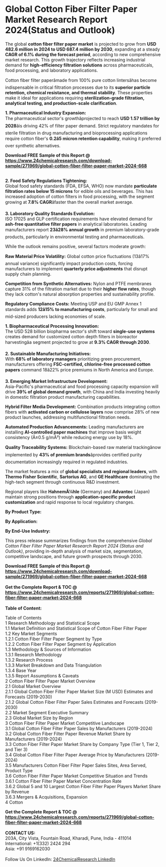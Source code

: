 <h1>Global Cotton Fiber Filter Paper Market Research Report 2024(Status and Outlook)</h1><p>The global <strong>cotton fiber filter paper market</strong> is projected to grow from <strong>USD 482.6 million in 2024 to USD 687.4 million by 2030</strong>, expanding at a steady <strong>CAGR of 6.1% during the forecast period</strong>, according to new comprehensive market research. This growth trajectory reflects increasing industrial demand for <strong>high-efficiency filtration solutions</strong> across pharmaceuticals, food processing, and laboratory applications.</p><p>Cotton fiber filter paperâmade from 100% pure cotton lintersâhas become indispensable in critical filtration processes due to its <strong>superior particle retention, chemical resistance, and thermal stability</strong>. These properties make it ideal for applications requiring <strong>sterilization-grade filtration, analytical testing, and production-scale clarification</strong>.</p><p><strong>1. Pharmaceutical Industry Expansion:</strong><br>
The pharmaceutical sector's growthâprojected to reach <strong>USD 1.57 trillion by 2028</strong>âis driving 42% of filter paper demand. Strict regulatory mandates for sterile filtration in drug manufacturing and bioprocessing applications require cotton fiber's <strong>0.2â5 micron retention capability</strong>, making it preferred over synthetic alternatives.</p><div><b>Download FREE Sample of this Report @ 
            <a href="https://www.24chemicalresearch.com/download-sample/271969/global-cotton-fiber-filter-paper-market-2024-668">
            https://www.24chemicalresearch.com/download-sample/271969/global-cotton-fiber-filter-paper-market-2024-668</a></b></div><br><p><strong>2. Food Safety Regulations Tightening:</strong><br>
Global food safety standards (FDA, EFSA, WHO) now mandate <strong>particulate filtration rates below 15 microns</strong> for edible oils and beverages. This has increased adoption of cotton filters in food processing, with the segment growing at <strong>7.8% CAGR</strong>âfaster than the overall market average.</p><p><strong>3. Laboratory Quality Standards Evolution:</strong><br>
ISO 17025 and GLP certification requirements have elevated demand for <strong>ash-free quantitative filter papers</strong> in analytical laboratories. Leading manufacturers report <strong>23â28% annual growth</strong> in premium laboratory-grade products, particularly in environmental testing and pharmaceuticals.</p><p>While the outlook remains positive, several factors moderate growth:</p><p><strong>Raw Material Price Volatility:</strong> Global cotton price fluctuations (13â17% annual variance) significantly impact production costs, forcing manufacturers to implement <strong>quarterly price adjustments</strong> that disrupt supply chain planning.</p><p><strong>Competition from Synthetic Alternatives:</strong> Nylon and PTFE membranes capture 31% of the filtration market due to their <strong>higher flow rates</strong>, though they lack cotton's natural absorption properties and sustainability profile.</p><p><strong>Regulatory Compliance Costs:</strong> Meeting USP  and EU GMP Annex 1 standards adds <strong>12â15% to manufacturing costs</strong>, particularly for small and mid-sized producers lacking economies of scale.</p><p><strong>1. Biopharmaceutical Processing Innovation:</strong><br>
The USD 528 billion biopharma sector's shift toward <strong>single-use systems</strong> creates demand for customized cotton depth filters in bioreactor harvestingâa segment projected to grow at <strong>9.3% CAGR through 2030</strong>.</p><p><strong>2. Sustainable Manufacturing Initiatives:</strong><br>
With <strong>68% of laboratory managers</strong> prioritizing green procurement, manufacturers offering <strong>FSC-certified, chlorine-free processed cotton papers</strong> command 18â22% price premiums in North America and Europe.</p><p><strong>3. Emerging Market Infrastructure Development:</strong><br>
Asia-Pacific's pharmaceutical and food processing capacity expansion will drive <strong>39% of global demand growth</strong>, with China and India investing heavily in domestic filtration product manufacturing capabilities.</p><p><strong>Hybrid Filter Media Development:</strong> Combination products integrating cotton fibers with <strong>activated carbon or cellulose layers</strong> now comprise 28% of new product launches, addressing multifunctional filtration needs.</p><p><strong>Automated Production Advancements:</strong> Leading manufacturers are installing <strong>AI-controlled paper machines</strong> that improve basis weight consistency (Â±0.5 g/mÂ²) while reducing energy use by 18%.</p><p><strong>Quality Traceability Systems:</strong> Blockchain-based raw material trackingânow implemented by <strong>43% of premium brands</strong>âprovides certified purity documentation increasingly required in regulated industries.</p><p>The market features a mix of <strong>global specialists and regional leaders</strong>, with <strong>Thermo Fisher Scientific</strong>, <strong>Sartorius AG</strong>, and <strong>GE Healthcare</strong> dominating the high-tech segment through continuous R&amp;D investment.</p><p>Regional players like <strong>HahnemÃ¼hle</strong> (Germany) and <strong>Advantec</strong> (Japan) maintain strong positions through <strong>application-specific product customization</strong> and rapid response to local regulatory changes.</p><p><strong>By Product Type:</strong></p><p><strong>By Application:</strong></p><p><strong>By End-Use Industry:</strong></p><p>This press release summarizes findings from the comprehensive <em>Global Cotton Fiber Filter Paper Market Research Report 2024 (Status and Outlook)</em>, providing in-depth analysis of market size, segmentation, competitive landscape, and future growth prospects through 2030.</p><div><b>Download FREE Sample of this Report @ 
            <a href="https://www.24chemicalresearch.com/download-sample/271969/global-cotton-fiber-filter-paper-market-2024-668">
            https://www.24chemicalresearch.com/download-sample/271969/global-cotton-fiber-filter-paper-market-2024-668</a></b></div><br><div><b>Get the Complete Report & TOC @ 
            <a href="https://www.24chemicalresearch.com/reports/271969/global-cotton-fiber-filter-paper-market-2024-668">
            https://www.24chemicalresearch.com/reports/271969/global-cotton-fiber-filter-paper-market-2024-668</a></b></div><br>
            <b>Table of Content:</b><p>Table of Contents<br />
1 Research Methodology and Statistical Scope<br />
1.1 Market Definition and Statistical Scope of Cotton Fiber Filter Paper<br />
1.2 Key Market Segments<br />
1.2.1 Cotton Fiber Filter Paper Segment by Type<br />
1.2.2 Cotton Fiber Filter Paper Segment by Application<br />
1.3 Methodology & Sources of Information<br />
1.3.1 Research Methodology<br />
1.3.2 Research Process<br />
1.3.3 Market Breakdown and Data Triangulation<br />
1.3.4 Base Year<br />
1.3.5 Report Assumptions & Caveats<br />
2 Cotton Fiber Filter Paper Market Overview<br />
2.1 Global Market Overview<br />
2.1.1 Global Cotton Fiber Filter Paper Market Size (M USD) Estimates and Forecasts (2019-2030)<br />
2.1.2 Global Cotton Fiber Filter Paper Sales Estimates and Forecasts (2019-2030)<br />
2.2 Market Segment Executive Summary<br />
2.3 Global Market Size by Region<br />
3 Cotton Fiber Filter Paper Market Competitive Landscape<br />
3.1 Global Cotton Fiber Filter Paper Sales by Manufacturers (2019-2024)<br />
3.2 Global Cotton Fiber Filter Paper Revenue Market Share by Manufacturers (2019-2024)<br />
3.3 Cotton Fiber Filter Paper Market Share by Company Type (Tier 1, Tier 2, and Tier 3)<br />
3.4 Global Cotton Fiber Filter Paper Average Price by Manufacturers (2019-2024)<br />
3.5 Manufacturers Cotton Fiber Filter Paper Sales Sites, Area Served, Product Type<br />
3.6 Cotton Fiber Filter Paper Market Competitive Situation and Trends<br />
3.6.1 Cotton Fiber Filter Paper Market Concentration Rate<br />
3.6.2 Global 5 and 10 Largest Cotton Fiber Filter Paper Players Market Share by Revenue<br />
3.6.3 Mergers & Acquisitions, Expansion<br />
4 Cotton </p><div><b>Get the Complete Report & TOC @ 
            <a href="https://www.24chemicalresearch.com/reports/271969/global-cotton-fiber-filter-paper-market-2024-668">
            https://www.24chemicalresearch.com/reports/271969/global-cotton-fiber-filter-paper-market-2024-668</a></b></div><br><b>CONTACT US:</b><br>
            203A, City Vista, Fountain Road, Kharadi, Pune, India - 411014<br>
            International: +1(332) 2424 294<br>
            Asia: +91 9169162030 <br><br>
            Follow Us On LinkedIn: <a href="https://www.linkedin.com/company/24chemicalresearch/">24ChemicalResearch LinkedIn</a>